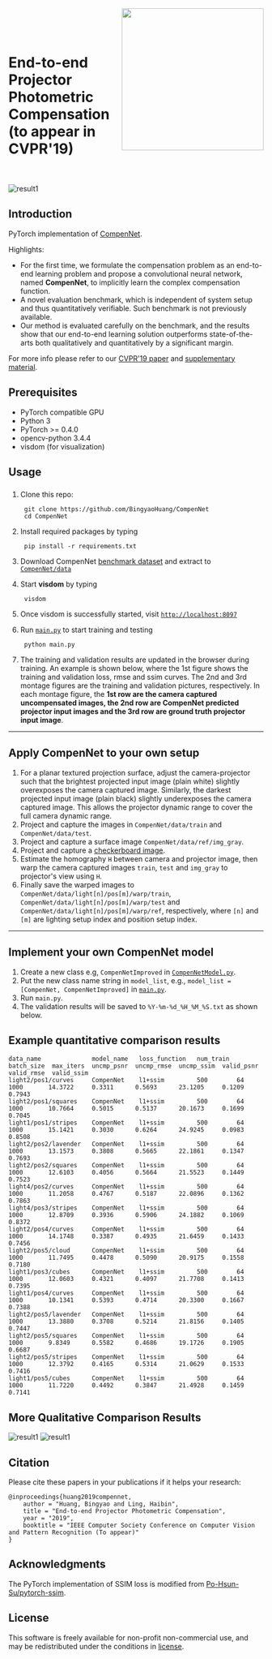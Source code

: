 <img src='doc/net.png' align="right" width=280>
<br><br><br>

End-to-end Projector Photometric Compensation (to appear in CVPR'19)
<br><br>
===


![result1](doc/img_3.png)

## Introduction
PyTorch implementation of [CompenNet][1].

Highlights:
* For the first time, we formulate the compensation problem as an end-to-end learning problem and propose a convolutional neural network, named **CompenNet**, to implicitly learn the complex compensation function.
* A novel evaluation benchmark, which is independent of system setup and thus quantitatively verifiable. Such benchmark is not previously available.
* Our method is evaluated carefully on the benchmark, and the results show that our end-to-end learning solution outperforms state-of-the-arts both qualitatively and quantitatively by a significant margin.

For more info please refer to our [CVPR'19 paper][1] and [supplementary material][2].




## Prerequisites
* PyTorch compatible GPU
* Python 3
* PyTorch >= 0.4.0
* opencv-python 3.4.4
* visdom (for visualization)

## Usage
### 

1. Clone this repo:
   
        git clone https://github.com/BingyaoHuang/CompenNet
        cd CompenNet

2. Install required packages by typing
   
        pip install -r requirements.txt
    

3. Download CompenNet [benchmark dataset][3] and extract to [`CompenNet/data`](data)

        
4. Start **visdom** by typing

        visdom

5. Once visdom is successfully started, visit [`http://localhost:8097`](http://localhost:8097)
6. Run [`main.py`](src/python/main.py) to start training and testing

        python main.py
7. The training and validation results are updated in the browser during training. An example is shown below, where the 1st figure shows the training and validation loss, rmse and ssim curves. The 2nd and 3rd montage figures are the training and validation pictures, respectively. In each montage figure, the **1st row are the camera captured uncompensated images, the 2nd row are CompenNet predicted projector input images and the 3rd row are ground truth projector input image**. 
   
<!-- ![result1](doc/training_progress.png) -->



----
## Apply CompenNet to your own setup

1. For a planar textured projection surface, adjust the camera-projector such that the brightest projected input image (plain white) slightly overexposes the camera captured image. Similarly, the darkest projected input image (plain black) slightly underexposes the camera captured image. This allows the projector dynamic range to cover the full camera dynamic range.
2. Project and capture the images in `CompenNet/data/train` and `CompenNet/data/test`.
3. Project and capture a surface image `CompenNet/data/ref/img_gray`.
4. Project and capture a [checkerboard image](doc/checkerboard.png).
5. Estimate the homography `H` between camera and projector image, then warp the camera captured images `train`, `test` and `img_gray` to projector's view using `H`. 
6. Finally save the warped images to `CompenNet/data/light[n]/pos[m]/warp/train`,  `CompenNet/data/light[n]/pos[m]/warp/test` and  `CompenNet/data/light[n]/pos[m]/warp/ref`, respectively, where `[n]` and `[m]` are lighting setup index and position setup index.

----
## Implement your own CompenNet model
1. Create a new class e.g, `CompenNetImproved` in [`CompenNetModel.py`](src/python/CompenNetModel.py).
2. Put the new class name string in `model_list`, e.g., `model_list = [CompenNet, CompenNetImproved]` in [`main.py`](src/python/main.py).
3. Run `main.py`.
4. The validation results will be saved to `%Y-%m-%d_%H_%M_%S.txt` as shown below.

## Example quantitative comparison results

    data_name              model_name   loss_function   num_train  batch_size  max_iters  uncmp_psnr  uncmp_rmse  uncmp_ssim  valid_psnr  valid_rmse  valid_ssim
    light2/pos1/curves     CompenNet    l1+ssim         500        64          1000       14.3722     0.3311      0.5693      23.1205     0.1209      0.7943    
    light2/pos1/squares    CompenNet    l1+ssim         500        64          1000       10.7664     0.5015      0.5137      20.1673     0.1699      0.7045    
    light1/pos1/stripes    CompenNet    l1+ssim         500        64          1000       15.1421     0.3030      0.6264      24.9245     0.0983      0.8508    
    light2/pos2/lavender   CompenNet    l1+ssim         500        64          1000       13.1573     0.3808      0.5665      22.1861     0.1347      0.7693    
    light2/pos2/squares    CompenNet    l1+ssim         500        64          1000       12.6103     0.4056      0.5664      21.5523     0.1449      0.7523    
    light4/pos2/curves     CompenNet    l1+ssim         500        64          1000       11.2058     0.4767      0.5187      22.0896     0.1362      0.7863    
    light4/pos3/stripes    CompenNet    l1+ssim         500        64          1000       12.8709     0.3936      0.5906      24.1882     0.1069      0.8372    
    light2/pos4/curves     CompenNet    l1+ssim         500        64          1000       14.1748     0.3387      0.4935      21.6459     0.1433      0.7456    
    light2/pos5/cloud      CompenNet    l1+ssim         500        64          1000       11.7495     0.4478      0.5090      20.9175     0.1558      0.7180    
    light1/pos3/cubes      CompenNet    l1+ssim         500        64          1000       12.0603     0.4321      0.4097      21.7708     0.1413      0.7395    
    light1/pos4/curves     CompenNet    l1+ssim         500        64          1000       10.1341     0.5393      0.4714      20.3300     0.1667      0.7388    
    light2/pos5/lavender   CompenNet    l1+ssim         500        64          1000       13.3880     0.3708      0.5214      21.8156     0.1405      0.7447    
    light2/pos5/squares    CompenNet    l1+ssim         500        64          1000       9.8349      0.5582      0.4686      19.1726     0.1905      0.6687    
    light2/pos5/stripes    CompenNet    l1+ssim         500        64          1000       12.3792     0.4165      0.5314      21.0629     0.1533      0.7416    
    light1/pos5/cubes      CompenNet    l1+ssim         500        64          1000       11.7220     0.4492      0.3847      21.4928     0.1459      0.7141    
        
## More Qualitative Comparison Results
![result1](doc/img_1.png)
![result1](doc/img_2.png)

    
## Citation
Please cite these papers in your publications if it helps your research:

    @inproceedings{huang2019compennet,
        author = "Huang, Bingyao and Ling, Haibin",
        title = "End-to-end Projector Photometric Compensation",
        year = "2019",
        booktitle = "IEEE Computer Society Conference on Computer Vision and Pattern Recognition (To appear)"
    }

## Acknowledgments
The PyTorch implementation of SSIM loss is modified from [Po-Hsun-Su/pytorch-ssim](https://github.com/Po-Hsun-Su/pytorch-ssim).

## License
This software is freely available for non-profit non-commercial use, and may be redistributed under the conditions in [license](LICENSE).


[1]: https://arxiv.org/pdf/1904.04335
[2]: http://www.dabi.temple.edu/~hbling/publication/CompenNet_sup.pdf
[3]: http://bit.ly/2G5iTfY
[4]: https://www.mathworks.com/help/vision/ref/detectcheckerboardpoints.html
[5]: https://github.com/BingyaoHuang/single-shot-pro-cam-calib/tree/ismar18
[6]: https://youtu.be/fnrVDOhcu7I
[7]: http://www.vision.caltech.edu/bouguetj/calib_doc/htmls/calib_example/index.html

